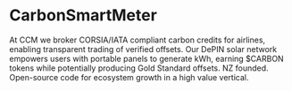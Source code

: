 # CarbonSmartMeter
At CCM we broker CORSIA/IATA compliant carbon credits for airlines, enabling transparent trading of verified offsets. Our DePIN solar network empowers users with portable panels to generate kWh, earning $CARBON tokens while potentially producing Gold Standard offsets. NZ founded. Open-source code for ecosystem growth in a high value vertical.

